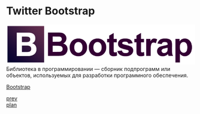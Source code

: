 <h1>Twitter Bootstrap</h1>

<div>
<img src="./media/twitter_bootstrap.png">
</div>

<div>
Библиотека в программировании — сборник подпрограмм или объектов, используемых для разработки программного обеспечения.

<br/>

<a href="https://getbootstrap.com/">Bootstrap</a>
</div>

<a href="03.md">prev</a>
<br/>
<a href="00.md">plan</a>
